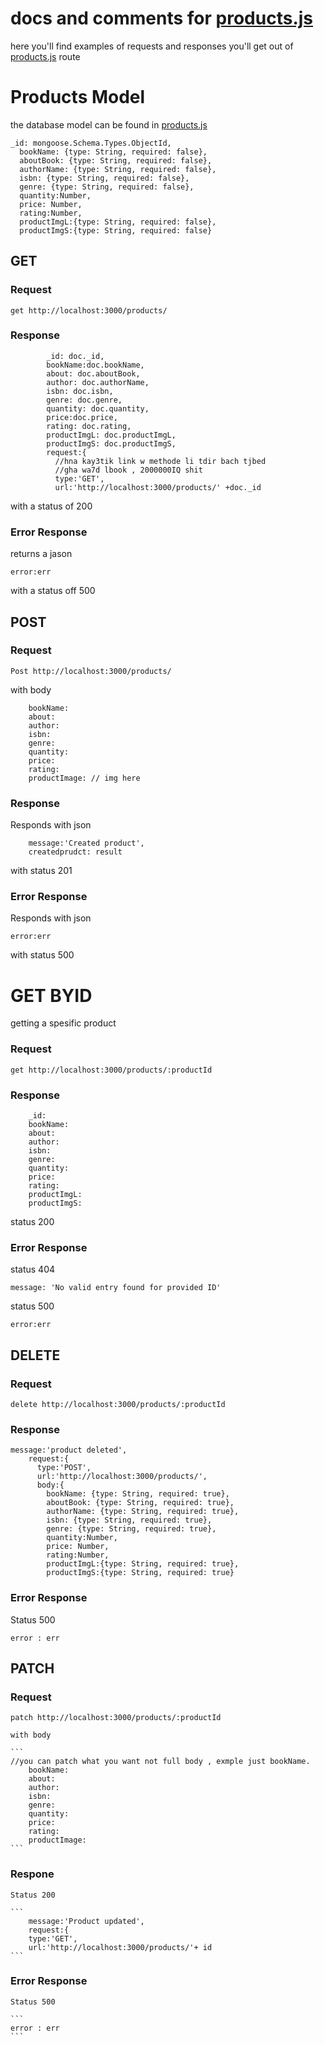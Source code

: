 # docs and comments for [products.js](product.js)

here you'll find examples of requests and responses you'll get out of [products.js](product.js) route


# Products Model
the database model can be found in [products.js](https://github.com/omarfrt/store-api/blob/master/api/models/products.js)

```
_id: mongoose.Schema.Types.ObjectId,
  bookName: {type: String, required: false},
  aboutBook: {type: String, required: false},
  authorName: {type: String, required: false},
  isbn: {type: String, required: false},
  genre: {type: String, required: false},
  quantity:Number,
  price: Number,
  rating:Number,
  productImgL:{type: String, required: false},
  productImgS:{type: String, required: false}
```


## GET 
### Request 

```
get http://localhost:3000/products/
```
### Response

```
        _id: doc._id,
        bookName:doc.bookName,
        about: doc.aboutBook,
        author: doc.authorName,
        isbn: doc.isbn,
        genre: doc.genre,
        quantity: doc.quantity,
        price:doc.price,
        rating: doc.rating,
        productImgL: doc.productImgL,
        productImgS: doc.productImgS,
        request:{
          //hna kay3tik link w methode li tdir bach tjbed
          //gha wa7d lbook , 2000000IQ shit
          type:'GET',
          url:'http://localhost:3000/products/' +doc._id
```
  with a status of 200
 
 ### Error Response
 
returns a jason 

```
error:err
```

  with a status off 500

## POST

### Request

```
Post http://localhost:3000/products/
```

  with body 

```
    bookName:
    about:
    author:
    isbn: 
    genre: 
    quantity: 
    price:
    rating: 
    productImage: // img here
```
### Response

  Responds with json
  
  ```
      message:'Created product',
      createdprudct: result 
  ```
  with status 201
  
### Error Response

  Responds with json
  
  ```
  error:err
  ```
  with status 500
  
  
# GET BYID

getting a spesific product

### Request

```
get http://localhost:3000/products/:productId
```
### Response


```
    _id:
    bookName:
    about:
    author:
    isbn: 
    genre: 
    quantity: 
    price:
    rating: 
    productImgL: 
    productImgS: 
```
  status 200
  
### Error Response

  status 404
  
  ```
  message: 'No valid entry found for provided ID'
  ```
  status 500
  
  ```
  error:err
  ```
  
  ## DELETE
  
  ### Request
  
  ```
  delete http://localhost:3000/products/:productId
  ```

  ### Response
  
  ```
  message:'product deleted',
      request:{
        type:'POST',
        url:'http://localhost:3000/products/',
        body:{
          bookName: {type: String, required: true},
          aboutBook: {type: String, required: true},
          authorName: {type: String, required: true},
          isbn: {type: String, required: true},
          genre: {type: String, required: true},
          quantity:Number,
          price: Number,
          rating:Number,
          productImgL:{type: String, required: true},
          productImgS:{type: String, required: true}
   ```


  ### Error Response
  
  Status 500
  ```
  error : err
  ```
  
  ## PATCH
  
  ### Request
  
  ```
  patch http://localhost:3000/products/:productId
  ```
    with body 
    
    ```
    //you can patch what you want not full body , exmple just bookName.
        bookName:
        about:
        author:
        isbn: 
        genre: 
        quantity: 
        price:
        rating: 
        productImage:
    ```
    
  ### Respone
    
    Status 200
    
    ```
        message:'Product updated',
        request:{
        type:'GET',
        url:'http://localhost:3000/products/'+ id
    ```
    
  ### Error Response
   
    Status 500
    
    ```
    error : err
    ```
    





